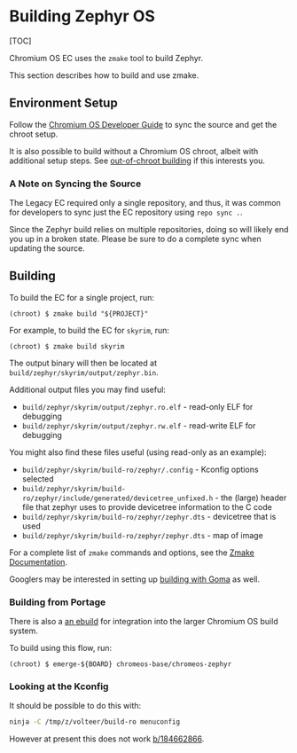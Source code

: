 # Building Zephyr OS

[TOC]

Chromium OS EC uses the `zmake` tool to build Zephyr.

This section describes how to build and use zmake.

## Environment Setup

Follow the [Chromium OS Developer Guide] to sync the source and get
the chroot setup.

It is also possible to build without a Chromium OS chroot, albeit with
additional setup steps.  See [out-of-chroot building] if this
interests you.

### A Note on Syncing the Source

The Legacy EC required only a single repository, and thus, it was common
for developers to sync just the EC repository using `repo sync .`.

Since the Zephyr build relies on multiple repositories, doing so will
likely end you up in a broken state.  Please be sure to do a complete
sync when updating the source.

## Building

To build the EC for a single project, run:

``` shellsession
(chroot) $ zmake build "${PROJECT}"
```

For example, to build the EC for `skyrim`, run:

``` shellsession
(chroot) $ zmake build skyrim
```

The output binary will then be located at `build/zephyr/skyrim/output/zephyr.bin`.

Additional output files you may find useful:

*   `build/zephyr/skyrim/output/zephyr.ro.elf` - read-only ELF for debugging
*   `build/zephyr/skyrim/output/zephyr.rw.elf` - read-write ELF for debugging

You might also find these files useful (using read-only as an example):

*   `build/zephyr/skyrim/build-ro/zephyr/.config` - Kconfig options selected
*   `build/zephyr/skyrim/build-ro/zephyr/include/generated/devicetree_unfixed.h` - the (large)
    header file that zephyr uses to provide devicetree information to the C code
*   `build/zephyr/skyrim/build-ro/zephyr/zephyr.dts` - devicetree that is used
*   `build/zephyr/skyrim/build-ro/zephyr/zephyr.dts` - map of image

For a complete list of `zmake` commands and options, see the
[Zmake Documentation].

Googlers may be interested in setting up [building with Goma](../goma.md)
as well.

### Building from Portage

There is also a [an ebuild] for integration into the larger Chromium
OS build system.

To build using this flow, run:

``` shellsession
(chroot) $ emerge-${BOARD} chromeos-base/chromeos-zephyr
```

### Looking at the Kconfig

It should be possible to do this with:

```bash
ninja -C /tmp/z/volteer/build-ro menuconfig
```

However at present this does not work [b/184662866](http://b/184662866).


[Chromium OS Developer Guide]: https://chromium.googlesource.com/chromiumos/docs/+/HEAD/developer_guide.md
[Zmake Documentation]: ../../zephyr/zmake/README.md
[an ebuild]: https://chromium.googlesource.com/chromiumos/overlays/chromiumos-overlay/+/HEAD/chromeos-base/chromeos-zephyr/chromeos-zephyr-9999.ebuild
[out-of-chroot building]: ./out_of_chroot.md
